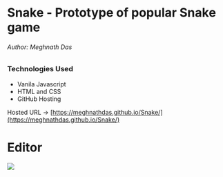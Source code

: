 # Snake - Prototype of popular Snake game
###### Author: Meghnath Das

### Technologies Used
- Vanila Javascript 
- HTML and CSS 
- GitHub Hosting

Hosted URL -> [https://meghnathdas.github.io/Snake/](https://meghnathdas.github.io/Snake/)

# Editor

![](https://meghnathdas.github.io/public/images/MD_Logo_138X138.png)
